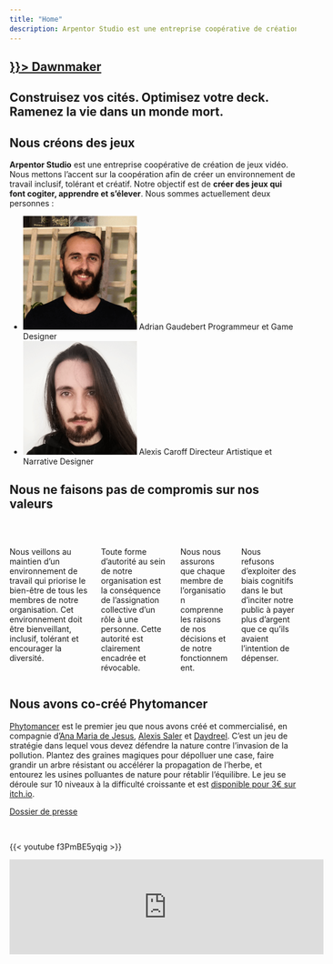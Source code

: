 ```yaml
---
title: "Home"
description: Arpentor Studio est une entreprise coopérative de création de jeux vidéo. Nous créons des jeux qui font cogiter, apprendre et s’élever.
---
```


<section class="hero is-halfheight dawnmaker-banner home-banner">
    <div class="hero-body"></div>
    <div class="hero-foot">
        <h1 class="title dawnmaker-title">
            <a href={{< ref "games/dawnmaker">}}>
                Dawnmaker
            </a>
        </h1>
        <h2 class="subtitle has-text-light">
            Construisez vos cités. Optimisez votre deck. Ramenez la vie dans un monde mort.
        </h2>
    </div>
</section>

<section class="section">
<div class="block container mb-6">

<h2 class="title is-2">Nous créons des jeux</h2>

<strong>Arpentor Studio</strong> est une entreprise coopérative de création de jeux vidéo. Nous mettons l’accent sur la coopération afin de créer un environnement de travail inclusif, tolérant et créatif. Notre objectif est de <strong>créer des jeux qui font cogiter, apprendre et s’élever</strong>. Nous sommes actuellement deux personnes :

<ul class="employees">
    <li>
        <img src="/img/portraits/Adrian.png" alt="Portrait de Adrian Gaudebert">
        <span class="name">Adrian Gaudebert</span>
        <span>Programmeur et Game Designer</span>
    </li>
    <li>
        <img src="/img/portraits/Alexis.png" alt="Portrait de Alexis Caroff">
        <span class="name">Alexis Caroff</span>
        <span>Directeur Artistique et Narrative Designer</span>
    </li>
</ul>
</div>

<div class="container mb-6">

<h2 class="title is-2">Nous ne faisons pas de compromis sur nos valeurs</h2>

<div class="columns is-multiline">
        <div class="column is-half">
            <div class="box">
                <div class="media">
                    <div class="media-left">
                        <figure class="image is-64x64">
                            <img src="/img/icons/cherish.svg" alt="">
                        </figure>
                    </div>
                    <div class="media-content">
                        <p>Nous veillons au maintien d’un environnement de travail qui priorise le bien-être de tous les membres de notre organisation. Cet environnement doit être bienveillant, inclusif, tolérant et encourager la diversité.</p>
                    </div>
                </div>
            </div>
        </div>
        <div class="column is-half">
            <div class="box">
                <div class="media">
                    <div class="media-left">
                        <figure class="image is-64x64">
                            <img src="/img/icons/laurels.svg" alt="">
                        </figure>
                    </div>
                    <div class="media-content">
                        <p>Toute forme d’autorité au sein de notre organisation est la conséquence de l’assignation collective d’un rôle à une personne. Cette autorité est clairement encadrée et révocable.</p>
                    </div>
                </div>
            </div>
        </div>
        <div class="column is-half">
            <div class="box">
                <div class="media">
                    <div class="media-left">
                        <figure class="image is-64x64">
                            <img src="/img/icons/brain.svg" alt="">
                        </figure>
                    </div>
                    <div class="media-content">
                        <p>Nous nous assurons que chaque membre de l’organisation comprenne les raisons de nos décisions et de notre fonctionnement.</p>
                    </div>
                </div>
            </div>
        </div>
        <div class="column is-half">
            <div class="box">
                <div class="media">
                    <div class="media-left">
                        <figure class="image is-64x64">
                            <img src="/img/icons/artificial-intelligence.svg" alt="">
                        </figure>
                    </div>
                    <div class="media-content">
                        <p>Nous refusons d’exploiter des biais cognitifs dans le but d’inciter notre public à payer plus d’argent que ce qu’ils avaient l’intention de dépenser.</p>
                    </div>
                </div>
            </div>
        </div>
</div>
</div>

<div class="block container phytomancer-home-content">

<h2 class="title is-2">Nous avons co-créé Phytomancer</h2>

[Phytomancer](https://daydreel.itch.io/phytomancer) est le premier jeu que nous avons créé et commercialisé, en compagnie d’[Ana Maria de Jesus](https://www.artstation.com/jesuslovesyou), [Alexis Saler](https://www.fossilrecords.fr/) et [Daydreel](https://daydreel.itch.io/). C’est un jeu de stratégie dans lequel vous devez défendre la nature contre l’invasion de la pollution. Plantez des graines magiques pour dépolluer une case, faire grandir un arbre résistant ou accélérer la propagation de l’herbe, et entourez les usines polluantes de nature pour rétablir l’équilibre. Le jeu se déroule sur 10 niveaux à la difficulté croissante et est [disponible pour 3€ sur itch.io](https://daydreel.itch.io/phytomancer).

[Dossier de presse](http://adrian.gaudebert.fr/phytomancer/)

<br />

{{< youtube f3PmBE5yqig >}}

<div class="itch-io-widget">
    <iframe src="https://itch.io/embed/1185198" width="552" height="167" frameborder="0"><a href="https://daydreel.itch.io/phytomancer">Phytomancer par Daydreel, alexis.saler, Akaroff, adngdb</a></iframe>
</div>

</div>
</section>
